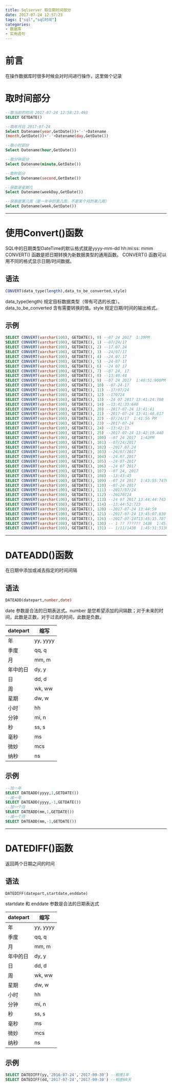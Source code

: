 ```yaml
---
title: Sqlserver 取日期时间部分
date: 2017-07-24 12:57:23
tags: ["sql","sql时间"]
categories:
- 数据库
- 实用语句
---
```


# 前言
在操作数据库时很多时候会对时间进行操作，这里做个记录

# 取时间部分

```sql
--取当前的时间 2017-07-24 12:58:23.493
SELECT GETDATE()

--取年月日 2017-07-24
Select Datename(year,GetDate())+'-'+Datename
(month,GetDate())+'-'+Datename(day,GetDate())

--取小时部分
Select Datename(hour,GetDate())

--取分钟部分
Select Datename(minute,GetDate())

--取秒部分
Select Datename(second,GetDate())

--获取是星期几
Select Datename(weekDay,GetDate())

--获取是第几周（是一年中的第几周，不是某个月的第几周）
Select Datename(week,GetDate())
```

------------

# 使用Convert()函数
SQL中的日期类型DateTime的默认格式就是yyyy-mm-dd hh:mi:ss: mmm
CONVERT() 函数是把日期转换为新数据类型的通用函数。
CONVERT() 函数可以用不同的格式显示日期/时间数据。

## 语法
```sql
CONVERT(data_type(length),data_to_be_converted,style)
```

data_type(length) 规定目标数据类型（带有可选的长度）。data_to_be_converted 含有需要转换的值。style 规定日期/时间的输出格式。

## 示例
```sql
SELECT CONVERT(varchar(100), GETDATE(), 0) --07 24 2017  1:39PM
SELECT CONVERT(varchar(100), GETDATE(), 1) --07/24/17
SELECT CONVERT(varchar(100), GETDATE(), 2) --17.07.24
SELECT CONVERT(varchar(100), GETDATE(), 3) --24/07/17
SELECT CONVERT(varchar(100), GETDATE(), 4) --24.07.17
SELECT CONVERT(varchar(100), GETDATE(), 5) --24-07-17
SELECT CONVERT(varchar(100), GETDATE(), 6) --24 07 17
SELECT CONVERT(varchar(100), GETDATE(), 7) --07 24, 17
SELECT CONVERT(varchar(100), GETDATE(), 8) --13:40:44
SELECT CONVERT(varchar(100), GETDATE(), 9) --07 24 2017  1:40:51:900PM
SELECT CONVERT(varchar(100), GETDATE(), 10) --07-24-17
SELECT CONVERT(varchar(100), GETDATE(), 11) --17/07/24
SELECT CONVERT(varchar(100), GETDATE(), 12) --170724
SELECT CONVERT(varchar(100), GETDATE(), 13) --24 07 2017 13:41:24:700
SELECT CONVERT(varchar(100), GETDATE(), 14) --13:41:33:640
SELECT CONVERT(varchar(100), GETDATE(), 20) --2017-07-24 13:41:41
SELECT CONVERT(varchar(100), GETDATE(), 21) --2017-07-24 13:41:48.817
SELECT CONVERT(varchar(100), GETDATE(), 22) --07/24/17  1:41:56 PM
SELECT CONVERT(varchar(100), GETDATE(), 23) --2017-07-24
SELECT CONVERT(varchar(100), GETDATE(), 24) --13:42:13
SELECT CONVERT(varchar(100), GETDATE(), 25) --2017-07-24 13:42:19.440
SELECT CONVERT(varchar(100), GETDATE(), 100) --07 24 2017  1:42PM
SELECT CONVERT(varchar(100), GETDATE(), 101) --07/24/2017
SELECT CONVERT(varchar(100), GETDATE(), 102) --2017.07.24
SELECT CONVERT(varchar(100), GETDATE(), 103) --24/07/2017
SELECT CONVERT(varchar(100), GETDATE(), 104) --24.07.2017
SELECT CONVERT(varchar(100), GETDATE(), 105) --24-07-2017
SELECT CONVERT(varchar(100), GETDATE(), 106) --24 07 2017
SELECT CONVERT(varchar(100), GETDATE(), 107) --07 24, 2017
SELECT CONVERT(varchar(100), GETDATE(), 108) --13:43:45
SELECT CONVERT(varchar(100), GETDATE(), 109) --07 24 2017  1:43:55:747PM
SELECT CONVERT(varchar(100), GETDATE(), 110) --07-24-2017
SELECT CONVERT(varchar(100), GETDATE(), 111) --2017/07/24
SELECT CONVERT(varchar(100), GETDATE(), 112) --20170724
SELECT CONVERT(varchar(100), GETDATE(), 113) --24 07 2017 13:44:44:743
SELECT CONVERT(varchar(100), GETDATE(), 114) --13:44:52:723
SELECT CONVERT(varchar(100), GETDATE(), 120) --2017-07-24 13:44:59
SELECT CONVERT(varchar(100), GETDATE(), 121) --2017-07-24 13:45:07.830
SELECT CONVERT(varchar(100), GETDATE(), 126) --2017-07-24T13:45:15.787
SELECT CONVERT(varchar(100), GETDATE(), 130) -- 1 ?? ?????? 1438  1:45:24:287PM
SELECT CONVERT(varchar(100), GETDATE(), 131) -- 1/11/1438  1:45:31:513PM
```

------------

# DATEADD()函数
在日期中添加或减去指定的时间间隔

## 语法
```sql
DATEADD(datepart,number,date)
```
date 参数是合法的日期表达式。number 是您希望添加的间隔数；对于未来的时间，此数是正数，对于过去的时间，此数是负数。

|   datepart   |   缩写       |
| ------------ | ------------ |
|   年         |  yy, yyyy    |
|   季度       |  qq, q       |
|   月         |  mm, m       |
|   年中的日   |  dy, y       |
|   日         |  dd, d       |
|   周         |  wk, ww      |
|   星期       |  dw, w       |
|   小时       |  hh          |
|   分钟       |  mi, n       |
|   秒         |  ss, s       |
|   毫秒       |  ms          |
|   微妙       |  mcs         |
|   纳秒       |  ns          |

## 示例
```sql
--加一年
SELECT DATEADD(yyyy,1,GETDATE())
--减一年
SELECT DATEADD(yyyy,-1,GETDATE())
--加一个月
SELECT DATEADD(mm,1,GETDATE())
--减一个月
SELECT DATEADD(mm,-1,GETDATE())
```

------------

# DATEDIFF()函数
返回两个日期之间的时间

## 语法
```sql
DATEDIFF(datepart,startdate,enddate)
```
startdate 和 enddate 参数是合法的日期表达式

|   datepart   |   缩写       |
| ------------ | ------------ |
|   年         |  yy, yyyy    |
|   季度       |  qq, q       |
|   月         |  mm, m       |
|   年中的日   |  dy, y       |
|   日         |  dd, d       |
|   周         |  wk, ww      |
|   星期       |  dw, w       |
|   小时       |  hh          |
|   分钟       |  mi, n       |
|   秒         |  ss, s       |
|   毫秒       |  ms          |
|   微妙       |  mcs         |
|   纳秒       |  ns          |

## 示例
```sql
SELECT DATEDIFF(yy,'2016-07-24','2017-09-30') --相差1年
SELECT DATEDIFF(dd,'2017-07-24','2017-09-30') --相差68天
```
